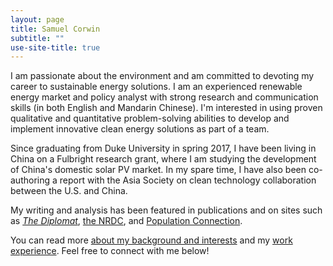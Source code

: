 ```yaml
---
layout: page
title: Samuel Corwin
subtitle: ""
use-site-title: true
---
```


I am passionate about the environment and am committed to devoting my career to sustainable energy solutions. I am an experienced renewable energy market and policy analyst with strong research and communication skills (in both English and Mandarin Chinese). I'm interested in using proven qualitative and quantitative problem-solving abilities to develop and implement innovative clean energy solutions as part of a team.

Since graduating from Duke University in spring 2017, I have been living in China on a Fulbright research grant, where I am studying the development of China's domestic solar PV market. In my spare time, I have also been co-authoring a report with the Asia Society on clean technology collaboration between the U.S. and China.

My writing and analysis has been featured in publications and on sites such as [*The Diplomat*](https://thediplomat.com/2018/02/chinas-solar-power-dominance-and-trumps-trade-tariffs/), [the NRDC](https://www.nrdc.org/experts/deron-lovaas/channel-square-where-sustainability-meets-affordability), and [Population Connection](http://www.populationconnectionaction.org/2015/12/17/food-security-a-formidable-foe-for-a-nation-of-1-3-billion/).

You can read more [about my background and interests](https://smcorwin.github.io/aboutme/) and my [work experience](https://smcorwin.github.io/profex/). Feel free to connect with me below!
